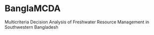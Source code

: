 # BanglaMCDA
Multicriteria Decision Analysis of Freshwater Resource Management in Southwestern Bangladesh
